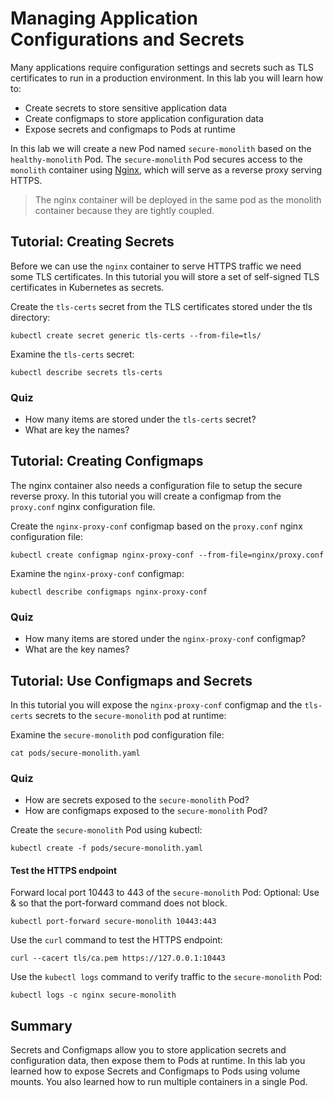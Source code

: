 # Managing Application Configurations and Secrets

Many applications require configuration settings and secrets such as TLS certificates to run in a production environment. In this lab you will learn how to:

* Create secrets to store sensitive application data
* Create configmaps to store application configuration data
* Expose secrets and configmaps to Pods at runtime

In this lab we will create a new Pod named `secure-monolith` based on the `healthy-monolith` Pod. The `secure-monolith` Pod secures access to the `monolith` container using [Nginx](http://nginx.org/en), which will serve as a reverse proxy serving HTTPS.

> The nginx container will be deployed in the same pod as the monolith container because they are tightly coupled.

## Tutorial: Creating Secrets

Before we can use the `nginx` container to serve HTTPS traffic we need some TLS certificates. In this tutorial you will store a set of self-signed TLS certificates in Kubernetes as secrets.

Create the `tls-certs` secret from the TLS certificates stored under the tls directory:

```
kubectl create secret generic tls-certs --from-file=tls/
```

Examine the `tls-certs` secret:

```
kubectl describe secrets tls-certs
```

### Quiz

* How many items are stored under the `tls-certs` secret?
* What are key the names?

## Tutorial: Creating Configmaps

The nginx container also needs a configuration file to setup the secure reverse proxy. In this tutorial you will create a configmap from the `proxy.conf` nginx configuration file.

Create the `nginx-proxy-conf` configmap based on the `proxy.conf` nginx configuration file:

```
kubectl create configmap nginx-proxy-conf --from-file=nginx/proxy.conf
```

Examine the `nginx-proxy-conf` configmap:

```
kubectl describe configmaps nginx-proxy-conf
```

### Quiz

* How many items are stored under the `nginx-proxy-conf` configmap?
* What are the key names?

## Tutorial: Use Configmaps and Secrets

In this tutorial you will expose the `nginx-proxy-conf` configmap and the `tls-certs` secrets to the `secure-monolith` pod at runtime:

Examine the `secure-monolith` pod configuration file:

```
cat pods/secure-monolith.yaml
```

### Quiz

* How are secrets exposed to the `secure-monolith` Pod?
* How are configmaps exposed to the `secure-monolith` Pod?

Create the `secure-monolith` Pod using kubectl:

```
kubectl create -f pods/secure-monolith.yaml
```

#### Test the HTTPS endpoint

Forward local port 10443 to 443 of the `secure-monolith` Pod:
Optional: Use & so that the port-forward command does not block.

```
kubectl port-forward secure-monolith 10443:443
```

Use the `curl` command to test the HTTPS endpoint:

```
curl --cacert tls/ca.pem https://127.0.0.1:10443
```

Use the `kubectl logs` command to verify traffic to the `secure-monolith` Pod:

```
kubectl logs -c nginx secure-monolith
```

## Summary

Secrets and Configmaps allow you to store application secrets and configuration data, then expose them to Pods at runtime. In this lab you learned how to expose Secrets and Configmaps to Pods using volume mounts. You also learned how to run multiple containers in a single Pod.
